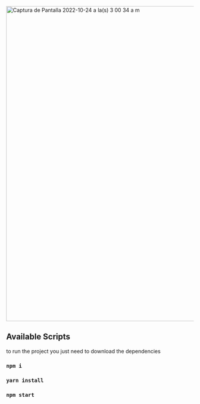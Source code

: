<img width="846" alt="Captura de Pantalla 2022-10-24 a la(s) 3 00 34 a m" src="https://user-images.githubusercontent.com/74264081/197476980-88390a4a-8c41-4dac-aa5d-beda5128193c.png">

## Available Scripts

to run the project you just need to download the dependencies 

### `npm i`
### `yarn install`
### `npm start`

